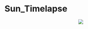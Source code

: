 # Sun_Timelapse

<p align="center">
   <img src="https://gifimage.net/wp-content/uploads/2017/08/sol-gif-15.gif">
  </p>
